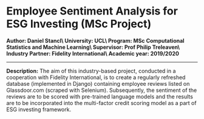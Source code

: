 # Employee Sentiment Analysis for ESG Investing (MSc Project)

**Author: Daniel Stancl\\
University: UCL\\
Program: MSc Computational Statistics and Machine Learning\\
Supervisor: Prof Philip Treleaven\\
Industry Partner: Fidelity International\\
Academic year: 2019/2020**

<hr>

**Description:** The aim of this industry-based project, conducted in a cooperation with Fidelity International, is to create a regularly refreshed database (implemented in Django) containing employee reviews listed on Glassdoor.com (scraped with Selenium). Subsequently, the sentiment of the reviews are to be scored with pre-trained language models and the results are to be incorporated into the multi-factor credit scoring model as a part of ESG investing framework.
